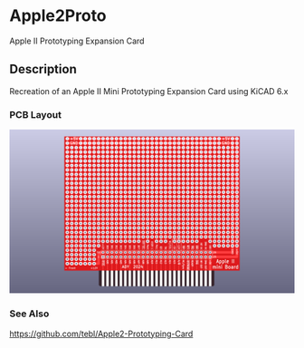 # Apple2Proto
Apple II Prototyping Expansion Card

## Description
Recreation of an Apple II Mini Prototyping Expansion Card using KiCAD 6.x

### PCB Layout
![A2mini Board Image](Apple2ProtoMini.png "Apple II Prototyping Expansion Card (mini version)")

### See Also
https://github.com/tebl/Apple2-Prototyping-Card
